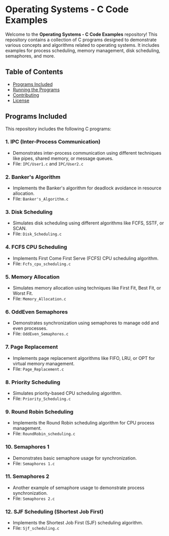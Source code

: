 # Operating Systems - C Code Examples

Welcome to the **Operating Systems - C Code Examples** repository! This repository contains a collection of C programs designed to demonstrate various concepts and algorithms related to operating systems. It includes examples for process scheduling, memory management, disk scheduling, semaphores, and more.

## Table of Contents

- [Programs Included](#programs-included)
- [Running the Programs](#running-the-programs)
- [Contributing](#contributing)
- [License](#license)

## Programs Included

This repository includes the following C programs:

### 1. **IPC (Inter-Process Communication)**
   - Demonstrates inter-process communication using different techniques like pipes, shared memory, or message queues.
   - File: `IPC/User1.c` and `IPC/User2.c`

### 2. **Banker's Algorithm**
   - Implements the Banker's algorithm for deadlock avoidance in resource allocation.
   - File: `Banker's_Algorithm.c`

### 3. **Disk Scheduling**
   - Simulates disk scheduling using different algorithms like FCFS, SSTF, or SCAN.
   - File: `Disk_Scheduling.c`

### 4. **FCFS CPU Scheduling**
   - Implements First Come First Serve (FCFS) CPU scheduling algorithm.
   - File: `Fcfs_cpu_scheduling.c`

### 5. **Memory Allocation**
   - Simulates memory allocation using techniques like First Fit, Best Fit, or Worst Fit.
   - File: `Memory_Allocation.c`

### 6. **OddEven Semaphores**
   - Demonstrates synchronization using semaphores to manage odd and even processes.
   - File: `OddEven_Semaphores.c`

### 7. **Page Replacement**
   - Implements page replacement algorithms like FIFO, LRU, or OPT for virtual memory management.
   - File: `Page_Replacement.c`

### 8. **Priority Scheduling**
   - Simulates priority-based CPU scheduling algorithm.
   - File: `Priority_Scheduling.c`

### 9. **Round Robin Scheduling**
   - Implements the Round Robin scheduling algorithm for CPU process management.
   - File: `RoundRobin_scheduling.c`

### 10. **Semaphores 1**
   - Demonstrates basic semaphore usage for synchronization.
   - File: `Semaphores 1.c`

### 11. **Semaphores 2**
   - Another example of semaphore usage to demonstrate process synchronization.
   - File: `Semaphores 2.c`

### 12. **SJF Scheduling (Shortest Job First)**
   - Implements the Shortest Job First (SJF) scheduling algorithm.
   - File: `Sjf_scheduling.c`

